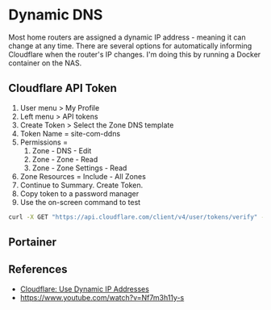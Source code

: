 # Dynamic DNS

Most home routers are assigned a dynamic IP address - meaning it can change at any time. There are several options for automatically informing Cloudflare when the router's IP changes. I'm doing this by running a Docker container on the NAS.

## Cloudflare API Token

1. User menu > My Profile
2. Left menu > API tokens
3. Create Token > Select the Zone DNS template
4. Token Name = site-com-ddns
5. Permissions = 
   1. Zone - DNS - Edit
   2. Zone - Zone - Read
   3. Zone - Zone Settings - Read
6. Zone Resources = Include - All Zones
7. Continue to Summary. Create Token.
8. Copy token to a password manager
9. Use the on-screen command to test

```bash
curl -X GET "https://api.cloudflare.com/client/v4/user/tokens/verify" -H "Authorization: Bearer cfAPItokenHERE" -H "Content-Type:application/json"
```

## Portainer

## References

* [Cloudflare: Use Dynamic IP Addresses](https://developers.cloudflare.com/dns/manage-dns-records/how-to/managing-dynamic-ip-addresses/)
* https://www.youtube.com/watch?v=Nf7m3h11y-s


